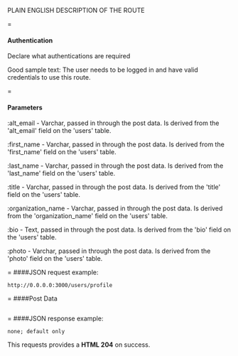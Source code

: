 PLAIN ENGLISH DESCRIPTION OF THE ROUTE

=
#### Authentication

Declare what authentications are required

Good sample text: The user needs to be logged in and have valid credentials to use this route.

=
#### Parameters

:alt_email - Varchar, passed in through the post data. Is derived from the 'alt_email' field on the 'users' table.

:first_name - Varchar, passed in through the post data. Is derived from the 'first_name' field on the 'users' table.

:last_name - Varchar, passed in through the post data. Is derived from the 'last_name' field on the 'users' table.

:title - Varchar, passed in through the post data. Is derived from the 'title' field on the 'users' table.

:organization_name - Varchar, passed in through the post data. Is derived from the 'organization_name' field on the 'users' table. 

:bio  - Text, passed in through the post data. Is derived from the 'bio' field on the 'users' table. 

:photo - Varchar, passed in through the post data. Is derived from the 'photo' field on the 'users' table.

=
####JSON request example:
```
http://0.0.0.0:3000/users/profile
```

=
####Post Data
```

```

=
####JSON response example:

```
none; default only
```

This requests provides a <strong>HTML 204</strong> on success.